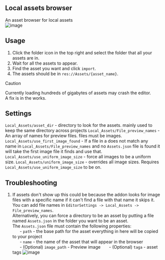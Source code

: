 ## Local assets browser 
An asset browser for local assets  
![image](https://github.com/Kaifungamedev/godot_local_assets_browser/assets/110266485/69f9bdbc-34ab-4fbf-aa52-3bb2cf7f0a7c)  

## Usage
1. Click the folder icon in the top right and select the folder that all your assets are in.  
2. Wait for all the assets to appear.  
3. Find the asset you want and click `import`.  
4. The assets should be in `res://Assets/{asset_name}`.  
> [!CAUTION]  
> Currently loading hundreds of gigabytes of assets may crash the editor.  
> A fix is in the works. 

## Settings  
`Local_Assets/asset_dir` - directory to look for the assets. mainly used to keep the same directory across projects
`Local_Assets/File_preview_names` - An array of names for preview files. files must be images.  
`Local_Assets/use_first_image_found` - If a file in a does not match any name in `Local_Assets/File_preview_names` and no `Assets.json` file is found it will take the first image file it finds and use that.  
`Local_Assets/use_uniform_image_size` - force all images to be a uniform size.
`Local_Assets/uniform_image_size` - overrides all image sizes. Requires `Local_Assets/use_uniform_image_size` to be on.

## Troubleshooting  
1. If assets don't show up this could be because the addon looks for image files with a specific name if it can't find a file with that name it skips it. You can add file names in  `EditorSettings -> Local_Assets -> File_preview_names`.     
	Alternatively, you can force a directory to be an asset by putting a file named `Assets.json` in the folder you want to be an asset.  
	The `Assets.json` file must contain the following properties:  
		&nbsp;&nbsp;&nbsp;&nbsp;&nbsp;&nbsp;- `path` - the base path for the asset everything in here will be copied to your project  
		&nbsp;&nbsp;&nbsp;&nbsp;&nbsp;&nbsp;- `name` - the name of the asset that will appear in the browser  
		&nbsp;&nbsp;&nbsp;&nbsp;&nbsp;&nbsp;- (Optional) `image_path` - Preview image
		&nbsp;&nbsp;&nbsp;&nbsp;&nbsp;&nbsp;- (Optional) `taga` - asset tags
	![image](https://github.com/Kaifungamedev/godot_local_assets_browser/assets/110266485/71d9b5d4-f986-4e36-8547-bb60be1c3f54)
